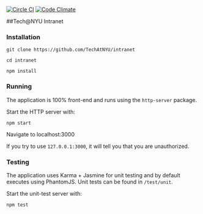 [![Circle CI](https://circleci.com/gh/TechAtNYU/intranet/tree/master.svg?style=svg)](https://circleci.com/gh/TechAtNYU/intranet/tree/master) [![Code Climate](https://codeclimate.com/github/TechAtNYU/intranet/badges/gpa.svg)](https://codeclimate.com/github/TechAtNYU/intranet)

##Tech@NYU Intranet

### Installation

    git clone https://github.com/TechAtNYU/intranet

    cd intranet

    npm install

### Running
The application is 100% front-end and runs using the `http-server` package.

Start the HTTP server with:

    npm start

Navigate to
    localhost:3000

If you try to use `127.0.0.1:3000`, it will tell you that you are unauthorized.

### Testing
The application uses Karma + Jasmine for unit testing and by default executes using PhantomJS. Unit tests can be found in `/test/unit`.

Start the unit-test server with:

    npm test

